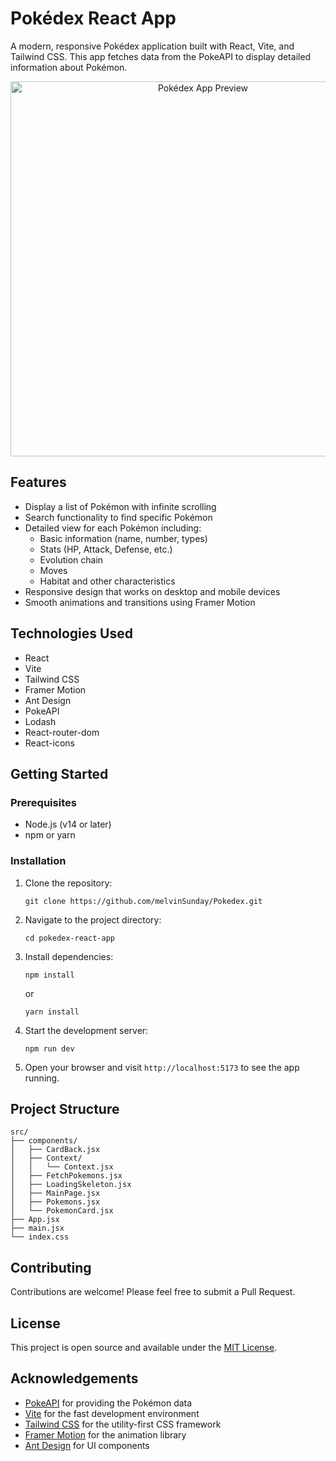 # Pokédex React App

A modern, responsive Pokédex application built with React, Vite, and Tailwind CSS. This app fetches data from the PokeAPI to display detailed information about Pokémon.

<p align="center">
  <img src="./assets/pokedex-preview.png" alt="Pokédex App Preview" width="600">
</p>

## Features

- Display a list of Pokémon with infinite scrolling
- Search functionality to find specific Pokémon
- Detailed view for each Pokémon including:
  - Basic information (name, number, types)
  - Stats (HP, Attack, Defense, etc.)
  - Evolution chain
  - Moves
  - Habitat and other characteristics
- Responsive design that works on desktop and mobile devices
- Smooth animations and transitions using Framer Motion

## Technologies Used

- React
- Vite
- Tailwind CSS
- Framer Motion
- Ant Design
- PokeAPI
- Lodash
- React-router-dom
- React-icons

## Getting Started

### Prerequisites

- Node.js (v14 or later)
- npm or yarn

### Installation

1. Clone the repository:
   ```
   git clone https://github.com/melvinSunday/Pokedex.git
   ```

2. Navigate to the project directory:
   ```
   cd pokedex-react-app
   ```

3. Install dependencies:
   ```
   npm install
   ```
   or
   ```
   yarn install
   ```

4. Start the development server:
   ```
   npm run dev
   ```

5. Open your browser and visit `http://localhost:5173` to see the app running.

## Project Structure

```
src/
├── components/
│   ├── CardBack.jsx
│   ├── Context/
│   │   └── Context.jsx
│   ├── FetchPokemons.jsx
│   ├── LoadingSkeleton.jsx
│   ├── MainPage.jsx
│   ├── Pokemons.jsx
│   └── PokemonCard.jsx
├── App.jsx
├── main.jsx
└── index.css
```

## Contributing

Contributions are welcome! Please feel free to submit a Pull Request.

## License

This project is open source and available under the [MIT License](LICENSE).

## Acknowledgements

- [PokeAPI](https://pokeapi.co/) for providing the Pokémon data
- [Vite](https://vitejs.dev/) for the fast development environment
- [Tailwind CSS](https://tailwindcss.com/) for the utility-first CSS framework
- [Framer Motion](https://www.framer.com/motion/) for the animation library
- [Ant Design](https://ant.design/) for UI components

